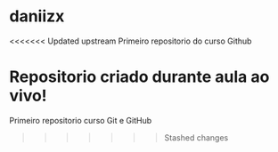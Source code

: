 # daniizx
<<<<<<< Updated upstream
 Primeiro repositorio  do curso Github

Repositorio criado durante aula ao vivo!
=======
 Primeiro repositorio curso Git e GitHub

 
>>>>>>> Stashed changes
